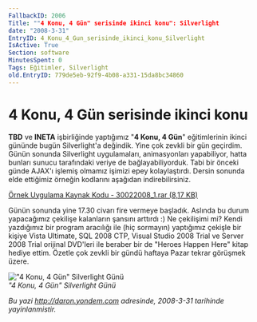 ```yaml
---
FallbackID: 2006
Title: ""4 Konu, 4 Gün" serisinde ikinci konu": Silverlight
date: "2008-3-31"
EntryID: 4_Konu_4_Gun_serisinde_ikinci_konu_Silverlight
IsActive: True
Section: software
MinutesSpent: 0
Tags: Eğitimler, Silverlight
old.EntryID: 779de5eb-92f9-4b08-a331-15da8bc34860
---
```

# 4 Konu, 4 Gün serisinde ikinci konu
**TBD** ve **INETA** işbirliğinde yaptığımız "**4 Konu, 4 Gün**"
eğitimlerinin ikinci gününde bugün Silverlight'a değindik. Yine çok
zevkli bir gün geçirdim. Günün sonunda Silverlight uygulamaları,
animasyonları yapabiliyor, hatta bunları sunucu tarafındaki veriye de
bağlayabiliyorduk. Tabi bir önceki günde AJAX'ı işlemiş olmamız işimizi
epey kolaylaştırdı. Dersin sonunda elde ettiğimiz örneğin kodlarını
aşağıdan indirebilirsiniz.

[Örnek Uygulama Kaynak Kodu - 30022008\_1.rar (8,17
KB)](media/4_Konu_4_Gun_serisinde_ikinci_konu_Silverlight/30022008_1.rar)

Günün sonunda yine 17.30 civarı fire vermeye başladık. Aslında bu durum
yapacağımız çekilişe kalanların şansını arttırdı :) Ne çekilişimi mi?
Kendi yazdığımız bir program aracılığı ile (hiç sormayın) yaptığımız
çekişle bir kişiye Vista Ultimate, SQL 2008 CTP, Visual Studio 2008
Trial ve Server 2008 Trial orijinal DVD'leri ile beraber bir de "Heroes
Happen Here" kitap hediye ettim. Özetle çok zevkli bir gündü haftaya
Pazar tekrar görüşmek üzere.

!["4 Konu, 4 Gün" Silverlight
Günü](media/4_Konu_4_Gun_serisinde_ikinci_konu_Silverlight/30023008_2.jpg)\
*"4 Konu, 4 Gün" Silverlight Günü*



*Bu yazi http://daron.yondem.com adresinde, 2008-3-31 tarihinde yayinlanmistir.*
